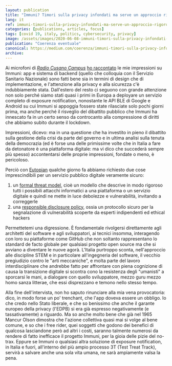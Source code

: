 ```yaml
---
layout: publication
title: "Immuni? Timori sulla privacy infondati ma serve un approccio rigoroso alla sicurezza"
lang: it
ref: immuni-timori-sulla-privacy-infondati-ma-serve-un-approccio-rigoroso-alla-sicurezza
categories: [publications, articles, focus]
tags: [covid 19, italy, politics, cybersecurity, privacy]
image: /assets/images/2020-06-08-immuni-timori-sulla-privacy-infondati-ma-serve-un-approccio-rigoroso-alla-sicurezza.jpg
publication: "Coerenza eventuale"
canonical: https://medium.com/coerenza/immuni-timori-sulla-privacy-infondati-ma-serve-un-approccio-rigoroso-alla-sicurezza-e19cd2e79072
archive:
---
```


Ai microfoni di [*Radio Cusano Campus*](https://www.tag24.it/) [ho raccontato](https://www.tag24.it/257090-reale-eutopian-app-immuni-sicura-paure-sulla-privacy-infondate/) le mie impressioni su Immuni: app e sistema di backend (quello che colloquia con il Servizio Sanitario Nazionale) sono fatti bene sia in termini di design che di implementazione, e l'attenzione alla privacy e alla sicurezza c'è indubbiamente stata. Dall'estero del resto ci seguono con grande attenzione non solo perché siamo stati quasi i primi in Europa a deployare un servizio completo di exposure notification, nonostante le API BLE di Google e Android su cui Immuni si appoggia fossero state rilasciate solo pochi giorni prima, ma anche perché il risveglio del dibattito pubblico che Immuni ha innescato fa in un certo senso da controcanto alla compressione di diritti che abbiamo subito durante il lockdown.

Impressioni, dicevo: ma in una questione che ha investito in pieno il dibattito sulla gestione della crisi da parte del governo e in ultima analisi sulla tenuta della democrazia (ed è forse una delle primissime volte che in Italia a fare da detonatore è una piattaforma digitale: ma vi dico che succederà sempre più spesso) accontentarsi delle proprie impressioni, fondate o meno, è pericoloso.

Perciò con [Eutopian](https://eutopian.eu/) qualche giorno fa abbiamo richiesto due cose imprescindibili per un servizio pubblico digitale veramente sicuro:

1.  un [formal threat model](https://github.com/immuni-app/immuni-documentation/issues/109), cioè un modello che descrive in modo rigoroso tutti i possibili attacchi informatici a una piattaforma o un servizio digitale e quindi ne mette in luce debolezze e vulnerabilità, invitando a correggerle
2.  una [responsible disclosure policy](https://github.com/immuni-app/immuni-documentation/issues/110), ossia un protocollo sicuro per la segnalazione di vulnerabilità scoperte da esperti indipendenti ed ethical hackers

Permettetemi una digressione. È fondamentale rivolgersi direttamente agli architetti del software e agli sviluppatori, ai tecnici insomma, interagendo con loro su piattaforme come GitHub che non soltanto rappresentano lo standard de facto globale per qualsiasi progetto open source ma che si avviano a diventare le nuove agorà. L'Italia purtroppo sconta, nell'approccio alle discipline STEM e in particolare all'ingegneria del software, il vecchio pregiudizio contro le "arti meccaniche", e molta parte del lavoro interdisciplinare che andrebbe fatto per affrontare con piena cognizione di causa la transizione digitale si scontra cono la resistenza degli "umanisti" a sporcarsi le mani, a dialogare con quello sviluppatore, mezzo guru mezzo homo sanza litterae, che essi disprezzano e temono nello stesso tempo.

Alla fine dell'intervista, non ho saputo rinunciare alla mia vena provocatoria: dico, in modo forse un po' trenchant, che l'app doveva essere un obbligo. Io che credo nello Stato liberale, e che so benissimo che anche il garante europeo della privacy (l'EDPB) si era già espresso negativamente (e tassativamente) a riguardo. Ma so anche molto bene che già nel 1965 Mancur Olson dimostra che l'azione collettiva quasi mai si volge al bene comune, e so che i free rider, quei soggetti che godono dei benefici di qualcosa lasciandone però ad altri i costi, saranno talmente numerosi da rendere di fatto inefficace il progetto Immuni, per la gioia delle pizie del no-trax. Eppure se Immuni o qualsiasi altra soluzione di exposure notification, in Italia e fuori, all'interno del più ampio processo 3T (Test Treat Track), servirà a salvare anche una sola vita umana, ne sarà ampiamente valsa la pena.
